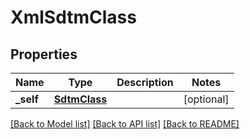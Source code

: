 # XmlSdtmClass

## Properties
Name | Type | Description | Notes
------------ | ------------- | ------------- | -------------
**_self** | [**SdtmClass**](SdtmClass.md) |  | [optional] 

[[Back to Model list]](../README.md#documentation-for-models) [[Back to API list]](../README.md#documentation-for-api-endpoints) [[Back to README]](../README.md)


